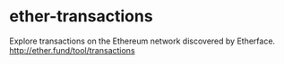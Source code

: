ether-transactions
===============

Explore transactions on the Ethereum network discovered by Etherface.
http://ether.fund/tool/transactions
